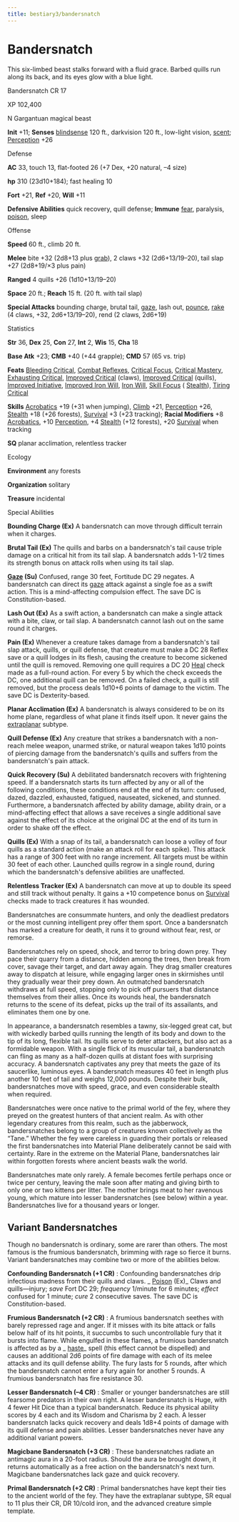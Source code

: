 ```yaml
---
title: bestiary3/bandersnatch
---
```

# Bandersnatch

This six-limbed beast stalks forward with a fluid grace. Barbed quills run along its back, and its eyes glow with a blue light.

Bandersnatch CR 17

XP 102,400

N Gargantuan magical beast

**Init** +11; **Senses** [blindsense](monsters/universalMonsterRules#_blindsense) 120 ft., darkvision 120 ft., low-light vision, [scent](monsters/universalMonsterRules#_scent); [Perception](skills/perception#_perception) +26

Defense

**AC** 33, touch 13, flat-footed 26 (+7 Dex, +20 natural, –4 size)

**hp** 310 (23d10+184); fast healing 10

**Fort** +21, **Ref** +20, **Will** +11

**Defensive Abilities** quick recovery, quill defense; **Immune** [fear](monsters/universalMonsterRules#_fear-(su-or-sp)), paralysis, [poison](monsters/universalMonsterRules#_poison-(ex-or-su)), sleep

Offense

**Speed** 60 ft., climb 20 ft.

**Melee** bite +32 (2d8+13 plus [grab](monsters/universalMonsterRules#_grab)), 2 claws +32 (2d6+13/19–20), tail slap +27 (2d8+19/×3 plus pain)

**Ranged** 4 quills +26 (1d10+13/19–20)

**Space** 20 ft.; **Reach** 15 ft. (20 ft. with tail slap)

**Special Attacks** bounding charge, brutal tail, [gaze](monsters/universalMonsterRules#_gaze), lash out, [pounce](monsters/universalMonsterRules#_pounce), [rake](monsters/universalMonsterRules#_rake) (4 claws, +32, 2d6+13/19–20), rend (2 claws, 2d6+19)

Statistics

**Str** 36, **Dex** 25, **Con** 27, **Int** 2, **Wis** 15, **Cha** 18

**Base Atk** +23; **CMB** +40 (+44 grapple); **CMD** 57 (65 vs. trip)

**Feats** [Bleeding Critical](feats#_bleeding-critical), [Combat Reflexes](feats#_combat-reflexes), [Critical Focus](feats#_critical-focus), [Critical Mastery](feats#_critical-mastery), [Exhausting Critical](feats#_exhausting-critical), [Improved Critical](feats#_improved-critical) (claws), [Improved Critical](feats#_improved-critical) (quills), [Improved Initiative](feats#_improved-initiative), [Improved Iron Will](feats#_improved-iron-will), [Iron Will](feats#_iron-will), [Skill Focus](feats#_skill-focus) ( [Stealth](skills/stealth#_stealth)), [Tiring Critical](feats#_tiring-critical)

**Skills** [Acrobatics](skills/acrobatics#_acrobatics) +19 (+31 when jumping), [Climb](skills/climb#_climb) +21, [Perception](skills/perception#_perception) +26, [Stealth](skills/stealth#_stealth) +18 (+26 forests), [Survival](skills/survival#_survival) +3 (+23 tracking); **Racial Modifiers** +8 [Acrobatics](skills/acrobatics#_acrobatics), +10 [Perception](skills/perception#_perception), +4 [Stealth](skills/stealth#_stealth) (+12 forests), +20 [Survival](skills/survival#_survival) when tracking

**SQ** planar acclimation, relentless tracker

Ecology

**Environment** any forests

**Organization** solitary

**Treasure** incidental

Special Abilities

**Bounding Charge (Ex)** A bandersnatch can move through difficult terrain when it charges.

**Brutal Tail (Ex)** The quills and barbs on a bandersnatch's tail cause triple damage on a critical hit from its tail slap. A bandersnatch adds 1-1/2 times its strength bonus on attack rolls when using its tail slap.

**[Gaze](monsters/universalMonsterRules#_gaze) (Su)** Confused, range 30 feet, Fortitude DC 29 negates. A bandersnatch can direct its [gaze](monsters/universalMonsterRules#_gaze) attack against a single foe as a swift action. This is a mind-affecting compulsion effect. The save DC is Constitution-based.

**Lash Out (Ex)** As a swift action, a bandersnatch can make a single attack with a bite, claw, or tail slap. A bandersnatch cannot lash out on the same round it charges.

**Pain (Ex)** Whenever a creature takes damage from a bandersnatch's tail slap attack, quills, or quill defense, that creature must make a DC 28 Reflex save or a quill lodges in its flesh, causing the creature to become sickened until the quill is removed. Removing one quill requires a DC 20 [Heal](skills/heal#_heal) check made as a full-round action. For every 5 by which the check exceeds the DC, one additional quill can be removed. On a failed check, a quill is still removed, but the process deals 1d10+6 points of damage to the victim. The save DC is Dexterity-based.

**Planar Acclimation (Ex)** A bandersnatch is always considered to be on its home plane, regardless of what plane it finds itself upon. It never gains the [extraplanar](monsters/creatureTypes#_extraplanar-subtype) subtype.

**Quill Defense (Ex)** Any creature that strikes a bandersnatch with a non-reach melee weapon, unarmed strike, or natural weapon takes 1d10 points of piercing damage from the bandersnatch's quills and suffers from the bandersnatch's pain attack.

**Quick Recovery (Su)** A debilitated bandersnatch recovers with frightening speed. If a bandersnatch starts its turn affected by any or all of the following conditions, these conditions end at the end of its turn: confused, dazed, dazzled, exhausted, fatigued, nauseated, sickened, and stunned. Furthermore, a bandersnatch affected by ability damage, ability drain, or a mind-affecting effect that allows a save receives a single additional save against the effect of its choice at the original DC at the end of its turn in order to shake off the effect.

**Quills (Ex)** With a snap of its tail, a bandersnatch can loose a volley of four quills as a standard action (make an attack roll for each spike). This attack has a range of 300 feet with no range increment. All targets must be within 30 feet of each other. Launched quills regrow in a single round, during which the bandersnatch's defensive abilities are unaffected.

**Relentless Tracker (Ex)** A bandersnatch can move at up to double its speed and still track without penalty. It gains a +10 competence bonus on [Survival](skills/survival#_survival) checks made to track creatures it has wounded.

Bandersnatches are consummate hunters, and only the deadliest predators or the most cunning intelligent prey offer them sport. Once a bandersnatch has marked a creature for death, it runs it to ground without fear, rest, or remorse.

Bandersnatches rely on speed, shock, and terror to bring down prey. They pace their quarry from a distance, hidden among the trees, then break from cover, savage their target, and dart away again. They drag smaller creatures away to dispatch at leisure, while engaging larger ones in skirmishes until they gradually wear their prey down. An outmatched bandersnatch withdraws at full speed, stopping only to pick off pursuers that distance themselves from their allies. Once its wounds heal, the bandersnatch returns to the scene of its defeat, picks up the trail of its assailants, and eliminates them one by one.

In appearance, a bandersnatch resembles a tawny, six-legged great cat, but with wickedly barbed quills running the length of its body and down to the tip of its long, flexible tail. Its quills serve to deter attackers, but also act as a formidable weapon. With a single flick of its muscular tail, a bandersnatch can fling as many as a half-dozen quills at distant foes with surprising accuracy. A bandersnatch captivates any prey that meets the gaze of its saucerlike, luminous eyes. A bandersnatch measures 40 feet in length plus another 10 feet of tail and weighs 12,000 pounds. Despite their bulk, bandersnatches move with speed, grace, and even considerable stealth when required.

Bandersnatches were once native to the primal world of the fey, where they preyed on the greatest hunters of that ancient realm. As with other legendary creatures from this realm, such as the jabberwock, bandersnatches belong to a group of creatures known collectively as the “Tane.” Whether the fey were careless in guarding their portals or released the first bandersnatches into Material Plane deliberately cannot be said with certainty. Rare in the extreme on the Material Plane, bandersnatches lair within forgotten forests where ancient beasts walk the world.

Bandersnatches mate only rarely. A female becomes fertile perhaps once or twice per century, leaving the male soon after mating and giving birth to only one or two kittens per litter. The mother brings meat to her ravenous young, which mature into lesser bandersnatches (see below) within a year. Bandersnatches live for a thousand years or longer.

## Variant Bandersnatches

Though no bandersnatch is ordinary, some are rarer than others. The most famous is the frumious bandersnatch, brimming with rage so fierce it burns. Variant bandersnatches may combine two or more of the abilities below.

**Confounding Bandersnatch (+1 CR)** : Confounding bandersnatches drip infectious madness from their quills and claws. _ [Poison](spells/poison#_poison) (Ex)_ Claws and quills—injury; _save_ Fort DC 29; _frequency_ 1/minute for 6 minutes; _effect_ confused for 1 minute; _cure_ 2 consecutive saves. The save DC is Constitution-based.

**Frumious Bandersnatch (+2 CR)** : A frumious bandersnatch seethes with barely repressed rage and anger. If it misses with its bite attack or falls below half of its hit points, it succumbs to such uncontrollable fury that it bursts into flame. While engulfed in these flames, a frumious bandersnatch is affected as by a _ [haste](spells/haste#_haste)_ spell (this effect cannot be dispelled) and causes an additional 2d6 points of fire damage with each of its melee attacks and its quill defense ability. The fury lasts for 5 rounds, after which the bandersnatch cannot enter a fury again for another 5 rounds. A frumious bandersnatch has fire resistance 30.

**Lesser Bandersnatch (–4 CR)** : Smaller or younger bandersnatches are still fearsome predators in their own right. A lesser bandersnatch is Huge, with 4 fewer Hit Dice than a typical bandersnatch. Reduce its physical ability scores by 4 each and its Wisdom and Charisma by 2 each. A lesser bandersnatch lacks quick recovery and deals 1d8+4 points of damage with its quill defense and pain abilities. Lesser bandersnatches never have any additional variant powers.

**Magicbane Bandersnatch (+3 CR)** : These bandersnatches radiate an antimagic aura in a 20-foot radius. Should the aura be brought down, it returns automatically as a free action on the bandersnatch's next turn. Magicbane bandersnatches lack gaze and quick recovery.

**Primal Bandersnatch (+2 CR)** : Primal bandersnatches have kept their ties to the ancient world of the fey. They have the extraplanar subtype, SR equal to 11 plus their CR, DR 10/cold iron, and the advanced creature simple template.

